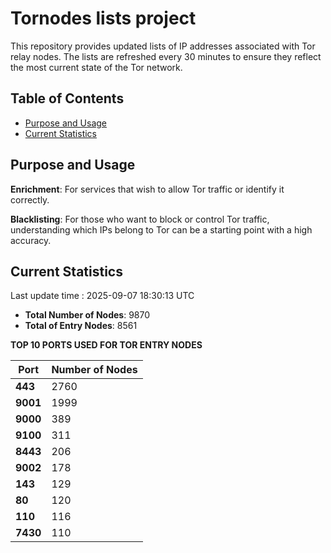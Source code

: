 # Tornodes lists project

This repository provides updated lists of IP addresses associated with Tor relay nodes. The lists are refreshed every 30 minutes to ensure they reflect the most current state of the Tor network.

## Table of Contents

- [Purpose and Usage](#purpose-and-usage)
- [Current Statistics](#current-statistics)


## Purpose and Usage

**Enrichment**: For services that wish to allow Tor traffic or identify it correctly.

**Blacklisting**: For those who want to block or control Tor traffic, understanding which IPs belong to Tor can be a starting point with a high accuracy.

## Current Statistics

Last update time : 2025-09-07 18:30:13 UTC

- **Total Number of Nodes**: 9870
- **Total of Entry Nodes**: 8561

**TOP 10 PORTS USED FOR TOR ENTRY NODES**

| **Port** | **Number of Nodes** |
|------|-----------------|
| **443**   | 2760  |
| **9001**   | 1999  |
| **9000**   | 389  |
| **9100**   | 311  |
| **8443**   | 206  |
| **9002**   | 178  |
| **143**   | 129  |
| **80**   | 120  |
| **110**   | 116  |
| **7430**   | 110  |


